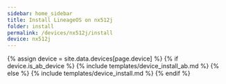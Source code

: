 ```yaml
---
sidebar: home_sidebar
title: Install LineageOS on nx512j
folder: install
permalink: /devices/nx512j/install
device: nx512j
---
```

{% assign device = site.data.devices[page.device] %}
{% if device.is_ab_device %}
{% include templates/device_install_ab.md %}
{% else %}
{% include templates/device_install.md %}
{% endif %}
